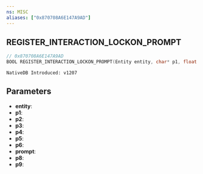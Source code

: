 ```yaml
---
ns: MISC
aliases: ["0x870708A6E147A9AD"]
---
```

## REGISTER_INTERACTION_LOCKON_PROMPT

```c
// 0x870708A6E147A9AD
BOOL REGISTER_INTERACTION_LOCKON_PROMPT(Entity entity, char* p1, float p2, float p3, int p4, float p5, float p6, int prompt, BOOL p8, int p9);
```

```
NativeDB Introduced: v1207
```

## Parameters
* **entity**:
* **p1**:
* **p2**:
* **p3**:
* **p4**:
* **p5**:
* **p6**:
* **prompt**:
* **p8**:
* **p9**:
